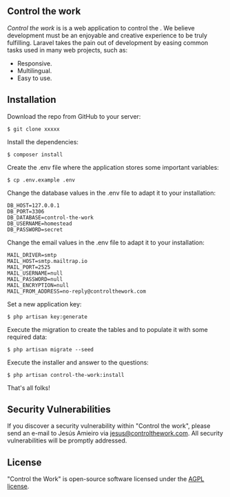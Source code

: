 ## Control the work

_Control the work_ is is a web application to control the . We believe development must be an enjoyable and creative experience to be truly fulfilling. Laravel takes the pain out of development by easing common tasks used in many web projects, such as:

- Responsive.
- Multilingual.
- Easy to use.

## Installation

Download the repo from GitHub to your server:

```
$ git clone xxxxx 
```

Install the dependencies:

```
$ composer install 
```

Create the .env file where the application stores some important variables:

```
$ cp .env.example .env
```

Change the database values in the .env file to adapt it to your installation:

```
DB_HOST=127.0.0.1
DB_PORT=3306
DB_DATABASE=control-the-work
DB_USERNAME=homestead
DB_PASSWORD=secret
```

Change the email values in the .env file to adapt it to your installation:
    
```
MAIL_DRIVER=smtp
MAIL_HOST=smtp.mailtrap.io
MAIL_PORT=2525
MAIL_USERNAME=null
MAIL_PASSWORD=null
MAIL_ENCRYPTION=null
MAIL_FROM_ADDRESS=no-reply@controlthework.com
```

Set a new application key:

```
$ php artisan key:generate
```

Execute the migration to create the tables and to populate it with some 
required data:

```
$ php artisan migrate --seed
```

Execute the installer and answer to the questions: 

```
$ php artisan control-the-work:install 
```

That's all folks!

## Security Vulnerabilities

If you discover a security vulnerability within "Control the work", please 
send an e-mail to Jesús Amieiro via 
[jesus@controlthework.com](mailto:jesus@controlthework.com). 
All security vulnerabilities will be promptly addressed.

## License

"Control the Work" is open-source software licensed under the 
[AGPL license](https://opensource.org/licenses/AGPL-3.0).
